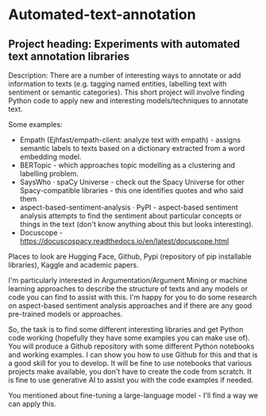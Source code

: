 # Automated-text-annotation

## Project heading: Experiments with automated text annotation libraries

Description: There are a number of interesting ways to annotate or add information to texts (e.g. tagging named entities, labelling text with sentiment or semantic categories). This short project will involve finding Python code to apply new and interesting models/techniques to annotate text. 

Some examples:  
* Empath (Ejhfast/empath-client: analyze text with empath) - assigns semantic labels to texts based on a dictionary extracted from a word embedding model.  
* BERTopic - which approaches topic modelling as a clustering and labelling problem.  
* SaysWho · spaCy Universe - check out the Spacy Universe for other Spacy-compatible libraries - this one identifies quotes and who said them   
* aspect-based-sentiment-analysis · PyPI - aspect-based sentiment analysis attempts to find the sentiment about particular concepts or things in the text (don't know anything about this but looks interesting).  
* Docuscope - https://docuscospacy.readthedocs.io/en/latest/docuscope.html  

Places to look are Hugging Face, Github, Pypi (repository of pip installable libraries), Kaggle and academic papers.  

I'm particularly interested in Argumentation/Argument Mining or machine learning approaches to describe the structure of texts and any models or code you can find to assist with this. I'm happy for you to do some research on aspect-based sentiment analysis approaches and if there are any good pre-trained models or approaches.  

So, the task is to find some different interesting libraries and get Python code working (hopefully they have some examples you can make use of). You will produce a Github repository with some different Python notebooks and working examples. I can show you how to use Github for this and that is a good skill for you to develop. It will be fine to use notebooks that various projects make available, you don't have to create the code from scratch. It is fine to use generative AI to assist you with the code examples if needed.  

You mentioned about fine-tuning a large-language model - I'll find a way we can apply this.  
